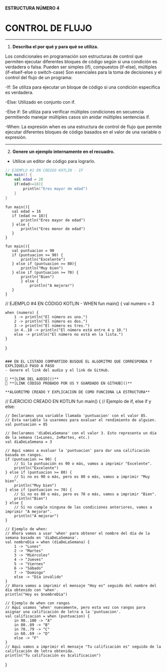 #### ESTRUCTURA NÚMERO 4 
# CONTROL DE FLUJO  

---

1. **Describa el por qué y para qué se utiliza.**

  Los condicionales en programación son estructuras de control que permiten ejecutar diferentes bloques de código según si una condición es verdadera o falsa. Pueden ser simples (if), compuestos (if-else), múltiples (if-elseif-else o switch-case)
Son esenciales para la toma de decisiones y el control del flujo de un programa:


-If:
  Se utiliza para ejecutar un bloque de código si una condición especifica es verdadera.

-Else:
  Utilizado en conjunto con if.

-Else if:
  Se utiliza para verificar múltiples condiciones en secuencia permitiendo manejar múltiples casos sin anidar múltiples   sentencias if.

-When:
  La expresión when es una estructura de control de flujo que permite ejecutar diferentes bloques de código basados en el valor de una variable o expresión.

---
   
2. **Genere un ejemplo internamente en el recuadro.**  
  - Utilice un editor de código para lograrlo.
```kotlin
// EJEMPLO #1 EN CÓDIGO KOTLIN - IF
fun main() {
    val edad = 20
    if(edad>=18){
        println("Eres mayor de edad")
    }
}
```
```// EJEMPLO #2 EN CÓDIGO KOTLIN - ELSE
fun main(){
   val edad = 16
   if (edad >= 18){
       println("Eres mayor de edad")
   } else {
       println("Eres menor de edad")
   }
}
```
```// EJEMPLO #3 EN CÓDIGO KOTLIN - ELSE IF
fun main(){
   val puntuacion = 90
   if (puntuacion >= 90) {
       println("Excelente")
   } else if (puntuacion >= 80){
       println("Muy bien")
   } else if (puntuacion >= 70) {
       println("Bien")
       } else {
           println("A mejorar")
   }
}
```
// EJEMPLO #4 EN CÓDIGO KOTLIN - WHEN
fun main() {
    val numero = 3

    when (numero) {
        1 -> println("El número es uno.")
        2 -> println("El número es dos.")
        3 -> println("El número es tres.")
        in 4..10 -> println("El número está entre 4 y 10.")
        else -> println("El número no está en la lista.")
    }
}
```

### EN EL LISTADO COMPARTIDO BUSQUE EL ALGORITMO QUE CORRESPONDA Y EXPLÍQUELO PASO A PASO  
- Genere el link del audio y el link de GitHub.  

🔗 **[LINK DEL AUDIO]()**  
🔗 **[LINK CÓDIGO PROBADO POR US Y GUARDADO EN GITHUB]()**

**ALGORITMO CREADO Y EXPLICACION DE COMO FUNCIONA LA ESTRUCTURA**

```
// EJERCICIO CREADO EN KOTLIN
fun main() {
    // Ejemplo de if, else if y else:

    // Declaramos una variable llamada 'puntuacion' con el valor 85.
    // Esta variable la usaremos para evaluar el rendimiento de alguien.
    val puntuacion = 85

    // Declaramos 'diaDeLaSemana' con el valor 3. Esto representa un día de la semana (1=Lunes, 2=Martes, etc.)
    val diaDeLaSemana = 3

    // Aquí vamos a evaluar la 'puntuacion' para dar una calificación basada en rangos.
    if (puntuacion >= 90) {
        // Si la puntuación es 90 o más, vamos a imprimir "Excelente".
        println("Excelente")
    } else if (puntuacion >= 80) {
        // Si no es 90 o más, pero es 80 o más, vamos a imprimir "Muy bien".
        println("Muy bien")
    } else if (puntuacion >= 70) {
        // Si no es 80 o más, pero es 70 o más, vamos a imprimir "Bien".
        println("Bien")
    } else {
        // Si no cumple ninguna de las condiciones anteriores, vamos a imprimir "A mejorar".
        println("A mejorar")
    }

    // Ejemplo de when:
    // Ahora vamos a usar 'when' para obtener el nombre del día de la semana basado en 'diaDeLaSemana'.
    val nombreDia = when (diaDeLaSemana) {
        1 -> "Lunes"
        2 -> "Martes"
        3 -> "Miércoles"
        4 -> "Jueves"
        5 -> "Viernes"
        6 -> "Sábado"
        7 -> "Domingo"
        else -> "Día inválido"
    }
    // Ahora vamos a imprimir el mensaje "Hoy es" seguido del nombre del día obtenido con 'when'.
    println("Hoy es $nombreDia")

    // Ejemplo de when con rangos
    // Aquí usamos 'when' nuevamente, pero esta vez con rangos para asignar una calificación de letra a la 'puntuacion'.
    val calificacion = when (puntuacion) {
        in 90..100 -> "A"
        in 80..89 -> "B"
        in 70..79 -> "C"
        in 60..69 -> "D"
        else -> "F"
    }
    // Aqui vamos a imprimir el mensaje "Tu calificación es" seguido de la calificación de letra obtenida.
    println("Tu calificación es $calificacion")
}
```
